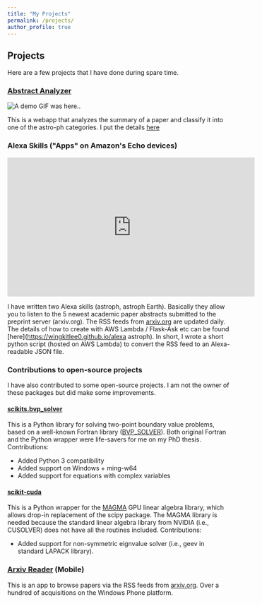 ```yaml
---
title: "My Projects"
permalink: /projects/
author_profile: true
---
```


## Projects

Here are a few projects that I have done during spare time.

### [Abstract Analyzer](https://azj31tvvek.execute-api.us-east-1.amazonaws.com/dev/)

![A demo GIF was here..](https://raw.githubusercontent.com/wingkitlee0/wingkitlee0.github.io/master/images/demo.gif)

This is a webapp that analyzes the summary of a paper and classify it into one of the astro-ph categories. I put the details [here](machinelearning.md)


### Alexa Skills ("Apps" on Amazon's Echo devices)

<iframe width="560" height="315" src="https://www.youtube.com/embed/PIdKXqN1x54" frameborder="0" allow="accelerometer; autoplay; encrypted-media; gyroscope; picture-in-picture" allowfullscreen></iframe>

I have written two Alexa skills (astroph, astroph Earth). Basically they allow you to listen to the 5 newest academic paper abstracts submitted to the preprint server (arxiv.org). The RSS feeds from [arxiv.org](arxiv.org) are updated daily. The details of how to create with AWS Lambda / Flask-Ask etc can be found [here](https://wingkitlee0.github.io/alexa astroph). In short, I wrote a short python script (hosted on AWS Lambda) to convert the RSS feed to an Alexa-readable JSON file.

### Contributions to open-source projects

I have also contributed to some open-source projects. I am not the owner of these packages but did make some improvements.

#### [scikits.bvp_solver](https://github.com/wingkitlee0/scikits.bvp_solver)

This is a Python library for solving two-point boundary value problems, based on a well-known Fortran library ([BVP_SOLVER](http://cs.stmarys.ca/~muir/BVP_SOLVER_Webpage.shtml)). Both original Fortran and the Python wrapper were life-savers for me on my PhD thesis.
Contributions:
- Added Python 3 compatibility
- Added support on Windows + ming-w64
- Added support for equations with complex variables

#### [scikit-cuda](https://scikit-cuda.readthedocs.io/en/latest/)

This is a Python wrapper for the [MAGMA](http://icl.cs.utk.edu/magma/) GPU linear algebra library, which allows drop-in replacement of the scipy package. The MAGMA library is needed because the standard linear algebra library from NVIDIA (i.e., CUSOLVER) does not have all the routines included. 
Contributions:
- Added support for non-symmetric eignvalue solver (i.e., geev in standard LAPACK library).

### [Arxiv Reader](https://www.microsoft.com/en-us/p/arxiv-reader/9nblggh5kb5j) (Mobile)

This is an app to browse papers via the RSS feeds from [arxiv.org](arxiv.org). Over a hundred of acquisitions on the Windows Phone platform.
